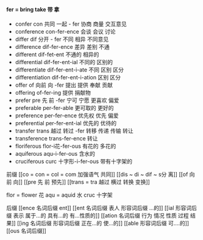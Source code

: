 #### fer = bring take 带 拿

- confer con 共同 一起 - fer  协商 商量 交互意见
- conference con-fer-ence 会谈 会议 讨论
- differ dif 分开 - fer 不同 相异 不同意见
- difference dif-fer-ence  差异 差别 不通
- different dif-fet-ent 不通的 相异的
- differential dif-fer-ent-ial 不同的  区别的
- differentiate dif-fer-ent-i-ate  不同 区别 区分
- differentiation dif-fer-ent-i-ation 区别 区分
- offer of 向前 向 -fer 提出 提供 奉献 贡献
- offering of-fer-ing  提供 捐献物
- prefer pre 先 前 -fer  宁可  宁愿  更喜欢 偏爱
- preferable per-fer-able 更可取的  更好的
- preference per-fer-ence 优先权 优先 偏爱
- preferential per-fer-ent-ial 优先的 优待的
- transfer trans 越过 转过 -fer 转移 传递 传输 转让
- transference trans-fer-ence 转让
- floriferous flor-i花-fer-ous 有花的  多花的
- aquiferous aqu-i-fer-ous 含水的
- cruciferous curc 十字形-i-fer-ous 带有十字架的 

前缀
[[co = con  = col = com  加强语气 共同]]
[[dis  ~ di ~ dif ~ s分 离]]
[[of 向前 向]]
[[pre  先 前 预先]]
[[trans  = tra 越过 横过  转换 变换]]

flor = flower 花
aqu = aquid  水
cruc 十字架

后缀
[[ence 名词后缀  ent]]
[[ent 名词后缀  表人 形容词后缀 ...的]]
[[ial 形容词后缀 表示 属于...的 具有...的 有...性质的]]
[[ation 名词后缀  行为 情况 性质 过程 结果]]
[[ing  名词后缀 形容词后缀  正在...的 使...的]]
[[able  形容词后缀 可....的]]
[[ous 名词后缀]]
